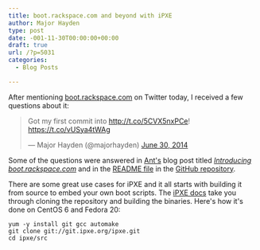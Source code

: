 ```yaml
---
title: boot.rackspace.com and beyond with iPXE
author: Major Hayden
type: post
date: -001-11-30T00:00:00+00:00
draft: true
url: /?p=5031
categories:
  - Blog Posts

---
```

After mentioning [boot.rackspace.com][1] on Twitter today, I received a few questions about it:

<blockquote class="twitter-tweet tw-align-center" data-width="500" data-dnt="true">
  <p lang="en" dir="ltr">
    Got my first commit into <a href="http://t.co/5CVX5nxPCe">http://t.co/5CVX5nxPCe</a>! <a href="https://t.co/vUSya4tWAg">https://t.co/vUSya4tWAg</a>
  </p>

  <p>
    &mdash; Major Hayden (@majorhayden) <a href="https://twitter.com/majorhayden/status/483673743450177537?ref_src=twsrc%5Etfw">June 30, 2014</a>
  </p>
</blockquote>



Some of the questions were answered in [Ant's][2] blog post titled _[Introducing boot.rackspace.com][3]_ and in the [README file][4] in the [GitHub repository][5].

There are some great use cases for iPXE and it all starts with building it from source to embed your own boot scripts. The [iPXE docs][6] take you through cloning the repository and building the binaries. Here's how it's done on CentOS 6 and Fedora 20:

```
yum -y install git gcc automake
git clone git://git.ipxe.org/ipxe.git
cd ipxe/src
```


 [1]: http://boot.rackspace.com
 [2]: https://twitter.com/ajmesserli
 [3]: http://developer.rackspace.com/blog/introducing-boot-dot-rackspace-dot-com.html
 [4]: https://github.com/rackerlabs/boot.rackspace.com/blob/master/README.md
 [5]: https://github.com/rackerlabs/boot.rackspace.com
 [6]: http://ipxe.org/download
